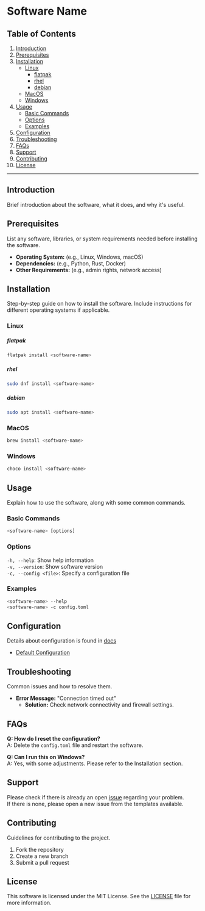 # Software Name

## Table of Contents
1. [Introduction](#introduction)
2. [Prerequisites](#prerequisites)
3. [Installation](#installation)
    - [Linux](#linux)
        - [flatpak](#flatpak)
        - [rhel](#rhel)
        - [debian](#debian)
    - [MacOS](#macos)
    - [Windows](#windows)
5. [Usage](#usage)
    - [Basic Commands](#basic-commands)
    - [Options](#options)
    - [Examples](#examples)
6. [Configuration](#configuration)
7. [Troubleshooting](#troubleshooting)
8. [FAQs](#faqs)
9. [Support](#support)
10. [Contributing](#contributing)
11. [License](#license)

---


## Introduction
Brief introduction about the software, what it does, and why it's useful.


## Prerequisites
List any software, libraries, or system requirements needed before installing the software.

- **Operating System:** (e.g., Linux, Windows, macOS)
- **Dependencies:** (e.g., Python, Rust, Docker)
- **Other Requirements:** (e.g., admin rights, network access)


## Installation
Step-by-step guide on how to install the software. Include instructions for different operating systems if applicable.

### Linux
##### flatpak
```bash
flatpak install <software-name>
```

##### rhel
```bash
sudo dnf install <software-name>
```

##### debian
```bash
sudo apt install <software-name>
```

### MacOS
```bash
brew install <software-name>
```

### Windows
```bash
choco install <software-name>
```


## Usage
Explain how to use the software, along with some common commands.

### Basic Commands
```bash 
<software-name> [options]
```

### Options
`-h, --help`: Show help information  
`-v, --version`: Show software version  
`-c, --config <file>`: Specify a configuration file  

### Examples
```bash 
<software-name> --help
<software-name> -c config.toml
```


## Configuration
Details about configuration is found in [docs](https://github.com/PaneradFisk/sw-template/blob/main/docs/)
- [Default Configuration](https://github.com/PaneradFisk/sw-template/blob/main/docs/default_config.toml)


## Troubleshooting
Common issues and how to resolve them.

- **Error Message:** "Connection timed out"
   + **Solution:** Check network connectivity and firewall settings.


## FAQs

**Q: How do I reset the configuration?**  
A: Delete the `config.toml` file and restart the software.

**Q: Can I run this on Windows?**  
A: Yes, with some adjustments. Please refer to the Installation section.


## Support
Please check if there is already an open [issue](https://github.com/PaneradFisk/sw-template/issues) regarding your problem.  
If there is none, please open a new issue from the templates available. 


## Contributing
Guidelines for contributing to the project.
1. Fork the repository  
2. Create a new branch  
3. Submit a pull request  

## License
This software is licensed under the MIT License. See the [LICENSE](https://github.com/PaneradFisk/sw-template/blob/main/LICENSE/license) file for more information.





